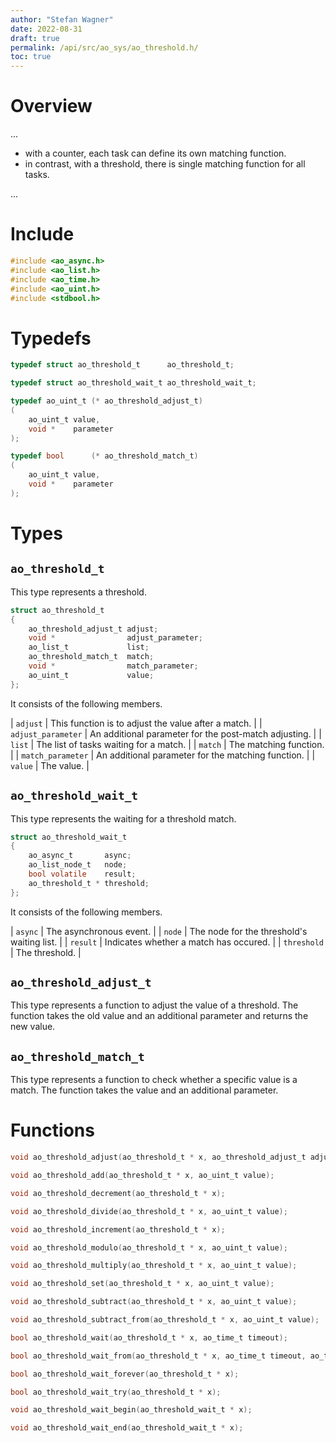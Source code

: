 ```yaml
---
author: "Stefan Wagner"
date: 2022-08-31
draft: true
permalink: /api/src/ao_sys/ao_threshold.h/
toc: true
---
```


# Overview

...

- with a counter, each task can define its own matching function.
- in contrast, with a threshold, there is single matching function for all tasks.

...

# Include

```c
#include <ao_async.h>
#include <ao_list.h>
#include <ao_time.h>
#include <ao_uint.h>
#include <stdbool.h>
```

# Typedefs

```c
typedef struct ao_threshold_t      ao_threshold_t;
```

```c
typedef struct ao_threshold_wait_t ao_threshold_wait_t;
```

```c
typedef ao_uint_t (* ao_threshold_adjust_t)
(
    ao_uint_t value,
    void *    parameter
);
```

```c
typedef bool      (* ao_threshold_match_t)
(
    ao_uint_t value,
    void *    parameter
);
```

# Types

## `ao_threshold_t`

This type represents a threshold.

```c
struct ao_threshold_t
{
    ao_threshold_adjust_t adjust;
    void *                adjust_parameter;
    ao_list_t             list;
    ao_threshold_match_t  match;
    void *                match_parameter;
    ao_uint_t             value;
};
```

It consists of the following members.

| `adjust` | This function is to adjust the value after a match. |
| `adjust_parameter` | An additional parameter for the post-match adjusting. |
| `list` | The list of tasks waiting for a match. |
| `match` | The matching function. |
| `match_parameter` | An additional parameter for the matching function. |
| `value` | The value. |

## `ao_threshold_wait_t`

This type represents the waiting for a threshold match.

```c
struct ao_threshold_wait_t
{
    ao_async_t       async;
    ao_list_node_t   node;
    bool volatile    result;
    ao_threshold_t * threshold;
};
```

It consists of the following members.

| `async` | The asynchronous event. |
| `node` | The node for the threshold's waiting list. |
| `result` | Indicates whether a match has occured. |
| `threshold` | The threshold. |

## `ao_threshold_adjust_t`

This type represents a function to adjust the value of a threshold. The function takes the old value and an additional parameter and returns the new value.

## `ao_threshold_match_t`

This type represents a function to check whether a specific value is a match. The function takes the value and an additional parameter.

# Functions

```c
void ao_threshold_adjust(ao_threshold_t * x, ao_threshold_adjust_t adjust, void * adjust_parameter);
```

```c
void ao_threshold_add(ao_threshold_t * x, ao_uint_t value);
```

```c
void ao_threshold_decrement(ao_threshold_t * x);
```

```c
void ao_threshold_divide(ao_threshold_t * x, ao_uint_t value);
```

```c
void ao_threshold_increment(ao_threshold_t * x);
```

```c
void ao_threshold_modulo(ao_threshold_t * x, ao_uint_t value);
```

```c
void ao_threshold_multiply(ao_threshold_t * x, ao_uint_t value);
```

```c
void ao_threshold_set(ao_threshold_t * x, ao_uint_t value);
```

```c
void ao_threshold_subtract(ao_threshold_t * x, ao_uint_t value);
```

```c
void ao_threshold_subtract_from(ao_threshold_t * x, ao_uint_t value);
```

```c
bool ao_threshold_wait(ao_threshold_t * x, ao_time_t timeout);
```

```c
bool ao_threshold_wait_from(ao_threshold_t * x, ao_time_t timeout, ao_time_t beginning);
```

```c
bool ao_threshold_wait_forever(ao_threshold_t * x);
```

```c
bool ao_threshold_wait_try(ao_threshold_t * x);
```

```c
void ao_threshold_wait_begin(ao_threshold_wait_t * x);
```

```c
void ao_threshold_wait_end(ao_threshold_wait_t * x);
```
